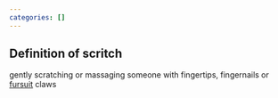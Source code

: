 ```yaml
---
categories: []
---
```

## Definition of scritch

gently scratching or massaging someone with fingertips, fingernails or [fursuit](./fursuit) claws
